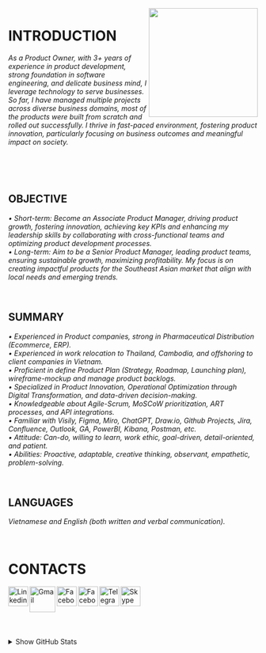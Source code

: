 <img width="220" src="https://tovinhkhang.netlify.app/images/contact.jpg" align="right" />

# INTRODUCTION

_As a Product Owner, with 3+ years of experience in product development, strong foundation in software engineering, and delicate business mind, I leverage technology to serve businesses. So far, I have managed multiple projects across diverse business domains, most of the products were built from scratch and rolled out successfully. I thrive in fast-paced environment, fostering product innovation, particularly focusing on business outcomes and meaningful impact on society._

<br />

<br />

<br />

## OBJECTIVE
_• Short-term: Become an Associate Product Manager, driving product growth, fostering innovation, achieving key KPIs and enhancing my leadership skills by collaborating with cross-functional teams and optimizing product development processes._
<br />
_• Long-term: Aim to be a Senior Product Manager, leading product teams, ensuring sustainable growth, maximizing profitability. My focus is on creating impactful products for the Southeast Asian market that align with local needs and emerging trends._
<br />

<br />

## SUMMARY
_• Experienced in Product companies, strong in Pharmaceutical Distribution (Ecommerce, ERP)._
<br />
_• Experienced in work relocation to Thailand, Cambodia, and offshoring to client companies in Vietnam._
<br />
_• Proficient in define Product Plan (Strategy, Roadmap, Launching plan), wireframe-mockup and manage product backlogs._
<br />
_• Specialized in Product Innovation, Operational Optimization through Digital Transformation, and data-driven decision-making._
<br />
_• Knowledgeable about Agile-Scrum, MoSCoW prioritization, ART processes, and API integrations._
<br />
_• Familiar with Visily, Figma, Miro, ChatGPT, Draw.io, Github Projects, Jira, Confluence, Outlook, GA, PowerBI, Kibana, Postman, etc._
<br />
_• Attitude: Can-do, willing to learn, work ethic, goal-driven, detail-oriented, and patient._
<br />
_• Abilities: Proactive, adaptable, creative thinking, observant, empathetic, problem-solving._
<br />


<br />

## LANGUAGES
_Vietnamese and English (both written and verbal communication)._
<br />

<br />

# CONTACTS
[<img align="left" alt="Linkedin" width="40px" src="https://www.dtl.coventry.domains/wp-content/uploads/2020/07/LinkedIn-Logo-1024x1024.png" />][linkedin]
[<img align="left" alt="Gmail" width="52px" src="https://upload.wikimedia.org/wikipedia/commons/thumb/7/7e/Gmail_icon_%282020%29.svg/512px-Gmail_icon_%282020%29.svg.png" />][gmail]
[<img align="left" alt="Facebook" width="40px" src="https://upload.wikimedia.org/wikipedia/commons/thumb/f/fb/Facebook_icon_2013.svg/768px-Facebook_icon_2013.svg.png" />][facebook]
[<img align="left" alt="Facebook" width="40px" src="https://upload.wikimedia.org/wikipedia/commons/thumb/a/a5/Instagram_icon.png/600px-Instagram_icon.png" />][instagram]
[<img align="left" alt="Telegram" width="40px" src="https://upload.wikimedia.org/wikipedia/commons/thumb/8/82/Telegram_logo.svg/240px-Telegram_logo.svg.png" />][telegram]
[<img align="left" alt="Skype" width="40px" src="https://upload.wikimedia.org/wikipedia/commons/e/ec/Skype-icon-new.png" />][skype]


<br /><br /><br />
---
<details>
  <summary>Show GitHub Stats</summary>
  <img align="left" alt="My Github Stats" src="https://github-readme-stats.vercel.app/api?username=ToVinhKhang&count_private=true&include_all_commits=true&theme=nightowl" />
</details>

[linkedin]: https://www.linkedin.com/in/tovinhkhang/
[gmail]: mailto:vinhkhang1969@gmail.com
[facebook]: https://www.facebook.com/ToVinhKhangTDTU/
[instagram]: https://www.instagram.com/vkent_/
[telegram]: https://t.me/khangkent/
[skype]: https://join.skype.com/invite/uUCMufxOQosm

<br />

<br />

